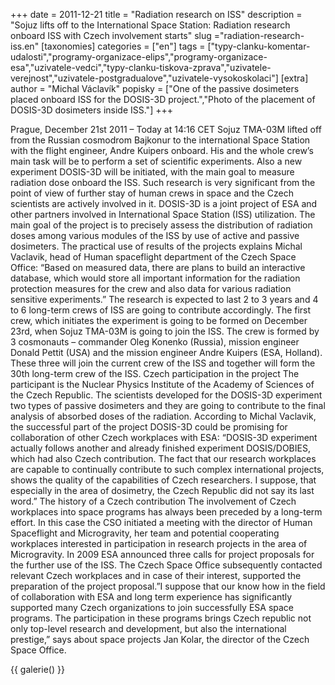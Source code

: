 +++
date = 2011-12-21
title = "Radiation research on ISS"
description = "Sojuz lifts off to the International Space Station: Radiation research onboard ISS with Czech involvement starts"
slug ="radiation-research-iss.en"
[taxonomies]
categories = ["en"]
tags = ["typy-clanku-komentar-udalosti","programy-organizace-elips","programy-organizace-esa","uzivatele-vedci","typy-clanku-tiskova-zprava","uzivatele-verejnost","uzivatele-postgradualove","uzivatele-vysokoskolaci"]
[extra]
author = "Michal Václavík"
popisky = ["One of the passive dosimeters placed onboard ISS for the DOSIS-3D project.","Photo of the placement of DOSIS-3D dosimeters inside ISS."]
+++

Prague, December 21st 2011 – Today at 14:16 CET Sojuz TMA-03M lifted off from the Russian cosmodrom Bajkonur to the international Space Station with the flight engineer, Andre Kuipers onboard. His and the whole crew’s main task will be to perform a set of scientific experiments. Also a new experiment DOSIS-3D will be initiated, with the main goal to measure radiation dose onboard the ISS. Such research is very significant from the point of view of further stay of human crews in space and the Czech scientists are actively involved in it. DOSIS-3D is a joint project of ESA and other partners involved in International Space Station (ISS) utilization. The main goal of the project is to precisely assess the distribution of radiation doses among various modules of the ISS by use of active and passive dosimeters. The practical use of results of the projects explains Michal Vaclavik, head of Human spaceflight department of the Czech Space Office: “Based on measured data, there are plans to build an interactive database, which would store all important information for the radiation protection measures for the crew and also data for various radiation sensitive experiments.” The research is expected to last 2 to 3 years and 4 to 6 long-term crews of ISS are going to contribute accordingly. The first crew, which initiates the experiment is going to be formed on December 23rd, when Sojuz TMA-03M is going to join the ISS. The crew is formed by 3 cosmonauts – commander Oleg Konenko (Russia), mission engineer Donald Pettit (USA) and the mission engineer Andre Kuipers (ESA, Holland). These three will join the current crew of the ISS and together will form the 30th long-term crew of the ISS. Czech participation in the project The participant is the Nuclear Physics Institute of the Academy of Sciences of the Czech Republic. The scientists developed for the DOSIS-3D experiment two types of passive dosimeters and they are going to contribute to the final analysis of absorbed doses of the radiation. According to Michal Vaclavik, the successful part of the project DOSIS-3D could be promising for collaboration of other Czech workplaces with ESA: “DOSIS-3D experiment actually follows another and already finished experiment DOSIS/DOBIES, which had also Czech contribution. The fact that our research workplaces are capable to continually contribute to such complex international projects, shows the quality of the capabilities of Czech researchers. I suppose, that especially in the area of dosimetry, the Czech Republic did not say its last word.” The history of a Czech contribution The involvement of Czech workplaces into space programs has always been preceded by a long-term effort. In this case the CSO initiated a meeting with the director of Human Spaceflight and Microgravity, her team and potential cooperating workplaces interested in participation in research projects in the area of Microgravity. In 2009 ESA announced three calls for project proposals for the further use of the ISS. The Czech Space Office subsequently contacted relevant Czech workplaces and in case of their interest, supported the preparation of the project proposal.”I suppose that our know how in the field of collaboration with ESA and long term experience has significantly supported many Czech organizations to join successfully ESA space programs. The participation in these programs brings Czech republic not only top-level research and development, but also the international prestige,” says about space projects Jan Kolar, the director of the Czech Space Office.

{{ galerie() }}
